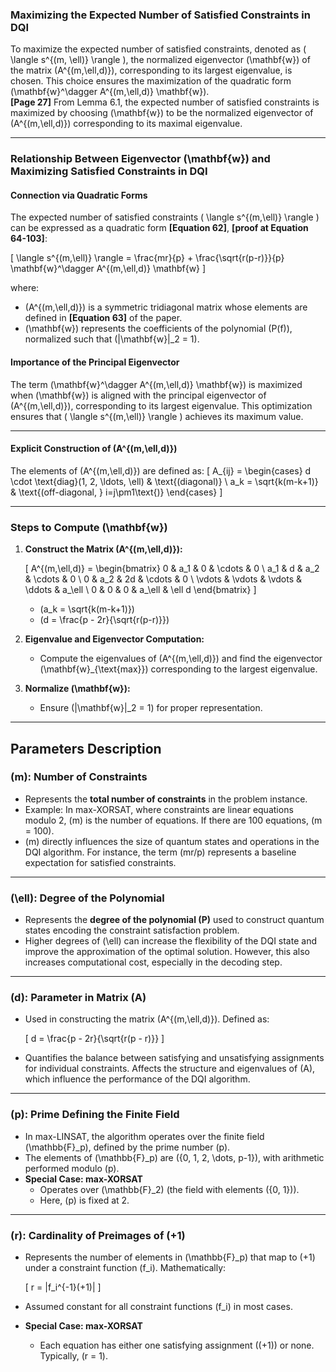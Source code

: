 ### Maximizing the Expected Number of Satisfied Constraints in DQI

To maximize the expected number of satisfied constraints, denoted as \( \langle s^{(m, \ell)} \rangle \), the normalized eigenvector \(\mathbf{w}\) of the matrix \(A^{(m,\ell,d)}\), corresponding to its largest eigenvalue, is chosen. This choice ensures the maximization of the quadratic form \(\mathbf{w}^\dagger A^{(m,\ell,d)} \mathbf{w}\).  
**[Page 27]** From Lemma 6.1, the expected number of satisfied constraints is maximized by choosing \(\mathbf{w}\) to be the normalized eigenvector of \(A^{(m,\ell,d)}\) corresponding to its maximal eigenvalue.

---

### Relationship Between Eigenvector \(\mathbf{w}\) and Maximizing Satisfied Constraints in DQI

#### Connection via Quadratic Forms

The expected number of satisfied constraints \( \langle s^{(m,\ell)} \rangle \) can be expressed as a quadratic form **[Equation 62]**, **[proof at Equation 64-103]**:

\[
    \langle s^{(m,\ell)} \rangle = \frac{mr}{p} + \frac{\sqrt{r(p-r)}}{p} \mathbf{w}^\dagger A^{(m,\ell,d)} \mathbf{w}
\]

where:
- \(A^{(m,\ell,d)}\) is a symmetric tridiagonal matrix whose elements are defined in **[Equation 63]** of the paper.
- \(\mathbf{w}\) represents the coefficients of the polynomial \(P(f)\), normalized such that \(\|\mathbf{w}\|_2 = 1\).

#### Importance of the Principal Eigenvector
The term \(\mathbf{w}^\dagger A^{(m,\ell,d)} \mathbf{w}\) is maximized when \(\mathbf{w}\) is aligned with the principal eigenvector of \(A^{(m,\ell,d)}\), corresponding to its largest eigenvalue. This optimization ensures that \( \langle s^{(m,\ell)} \rangle \) achieves its maximum value.

---

#### Explicit Construction of \(A^{(m,\ell,d)}\)
The elements of \(A^{(m,\ell,d)}\) are defined as:
\[
A_{ij} = 
\begin{cases}
d \cdot \text{diag}(1, 2, \ldots, \ell) & \text{(diagonal)} \\
a_k = \sqrt{k(m-k+1)} & \text{(off-diagonal, } i=j\pm1\text{)}
\end{cases}
\]

---

### Steps to Compute \(\mathbf{w}\)

1. **Construct the Matrix \(A^{(m,\ell,d)}\):**

    \[
        A^{(m,\ell,d)} =
        \begin{bmatrix}
        0 & a_1 & 0 & \cdots & 0 \\
        a_1 & d & a_2 & \cdots & 0 \\
        0 & a_2 & 2d & \cdots & 0 \\
        \vdots & \vdots & \vdots & \ddots & a_\ell \\
        0 & 0 & 0 & a_\ell & \ell d
        \end{bmatrix}
    \]

   - \(a_k = \sqrt{k(m-k+1)}\)
   - \(d = \frac{p - 2r}{\sqrt{r(p-r)}}\)

2. **Eigenvalue and Eigenvector Computation:**
   - Compute the eigenvalues of \(A^{(m,\ell,d)}\) and find the eigenvector \(\mathbf{w}_{\text{max}}\) corresponding to the largest eigenvalue.

3. **Normalize \(\mathbf{w}\):**
   - Ensure \(\|\mathbf{w}\|_2 = 1\) for proper representation.

---

## Parameters Description

### **\(m\): Number of Constraints**
- Represents the **total number of constraints** in the problem instance.
- Example: In max-XORSAT, where constraints are linear equations modulo 2, \(m\) is the number of equations. If there are 100 equations, \(m = 100\).
- \(m\) directly influences the size of quantum states and operations in the DQI algorithm. For instance, the term \(mr/p\) represents a baseline expectation for satisfied constraints.

---

### **\(\ell\): Degree of the Polynomial**
- Represents the **degree of the polynomial \(P\)** used to construct quantum states encoding the constraint satisfaction problem.
- Higher degrees of \(\ell\) can increase the flexibility of the DQI state and improve the approximation of the optimal solution. However, this also increases computational cost, especially in the decoding step.

---

### **\(d\): Parameter in Matrix \(A\)**
- Used in constructing the matrix \(A^{(m,\ell,d)}\). Defined as:

    \[
    d = \frac{p - 2r}{\sqrt{r(p - r)}}
    \]

- Quantifies the balance between satisfying and unsatisfying assignments for individual constraints. Affects the structure and eigenvalues of \(A\), which influence the performance of the DQI algorithm.

---

### **\(p\): Prime Defining the Finite Field**
- In max-LINSAT, the algorithm operates over the finite field \(\mathbb{F}_p\), defined by the prime number \(p\).
- The elements of \(\mathbb{F}_p\) are \(\{0, 1, 2, \dots, p-1\}\), with arithmetic performed modulo \(p\).
- **Special Case: max-XORSAT**  
  - Operates over \(\mathbb{F}_2\) (the field with elements \(\{0, 1\}\)).
  - Here, \(p\) is fixed at 2.

---

### **\(r\): Cardinality of Preimages of \(+1\)**
- Represents the number of elements in \(\mathbb{F}_p\) that map to \(+1\) under a constraint function \(f_i\). Mathematically:

    \[
    r = |f_i^{-1}(+1)|
    \]

- Assumed constant for all constraint functions \(f_i\) in most cases.
- **Special Case: max-XORSAT**  
  - Each equation has either one satisfying assignment (\(+1\)) or none. Typically, \(r = 1\).
